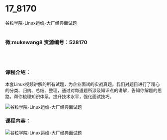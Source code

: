 # 17_8170
谷粒学院-Linux运维-大厂经典面试题
<br/></br>
<h3>微:mukewang8 资源编号：528170</h3>
<br/></br>
<h3>课程介绍：</h3>
<p>本套<a title="查看与 Linux 相关的文章" target="_blank">Linux</a>视频讲解的所有试题，为企业面试的实战真题。我们对题目进行了精心的分类、归纳、总结、整理，通过对每道题所涉及知识点的讲解，告知你解题的思路，帮你梳理知识体系，提升技术水平，强化面试技巧。</p>
<p><img src="https://www.ko996.com/wp-content/uploads/img/2019/10/356-72-300x169.jpg" alt="谷粒学院-Linux运维-大厂经典面试题"></p>
<h3>课程内容：</h3>
<p><img src="https://www.ko996.com/wp-content/uploads/img/2019/10/2-62.png" alt="谷粒学院-Linux运维-大厂经典面试题"></p>
<p>&nbsp;</p>
